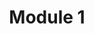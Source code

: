 ---
title: Module 1
date created: Thursday, April 3rd 2025, 11:33:26 am
date modified: Thursday, April 3rd 2025, 11:33:32 am
accordionItems:
  - title: Wall-Mounted Trellis Frames
    content: >
      Ideal for jasmine, bougainvillea, and mandevilla. Great against stucco, fences, or brick walls. Lightweight and customizable.
  - title: Privacy Panels
    content: >
      Create green, living screens with star jasmine, sky vine, or other fast-growing climbers. Ideal for adding privacy with beauty.
  - title: Cable Trellis Systems
    content: >
      Sleek, stainless cable systems for controlled vine growth. Perfect for modern homes and minimalist garden walls.
  - title: Entryway Accent Frames
    content: >
      Pre-fabricated or custom minimalist frames that highlight gates, windows, or cozy seating nooks.
  - title: Patio-Top Vine Structures
    content: >
      Light frames designed for overhead vine training, inspired by European grapevine patios. Great for shade and seasonal blooms over outdoor dining.
---